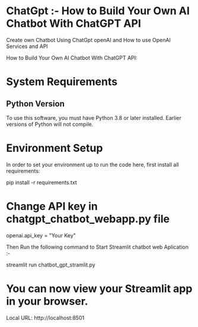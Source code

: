 # ChatGpt :- How to Build Your Own AI Chatbot With ChatGPT API
Create own Chatbot Using ChatGpt openAI and How to use OpenAl Services and API

How to Build Your Own AI Chatbot With ChatGPT API: 

# System Requirements
## Python Version
To use this software, you must have Python 3.8 or later installed. Earlier versions of Python will not compile.

# Environment Setup
In order to set your environment up to run the code here, first install all requirements:

pip install -r requirements.txt


# Change API key in chatgpt_chatbot_webapp.py file
openai.api_key = "Your Key"


Then Run the following command to Start Streamlit chatbot web Aplication :-

streamlit run chatbot_gpt_stramlit.py

# You can now view your Streamlit app in your browser.
Local URL: http://localhost:8501


